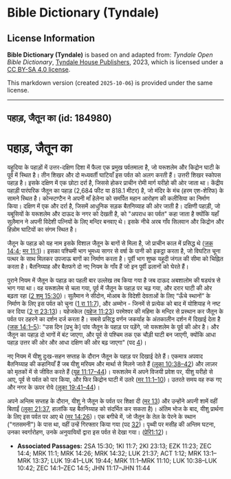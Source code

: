 # Bible Dictionary (Tyndale)

## License Information

**Bible Dictionary (Tyndale)** is based on and adapted from: _Tyndale Open Bible Dictionary_, [Tyndale House Publishers](https://tyndaleopenresources.com/), 2023, which is licensed under a [CC BY-SA 4.0 license](https://creativecommons.org/licenses/by-sa/4.0/legalcode.en).

This markdown version (created `2025-10-06`) is provided under the same license.



--------------------------------

## पहाड़, जैतून का (id: 184980)

पहाड़, जैतून का
===============

यहूदिया के पहाड़ों में उत्तर\-दक्षिण दिशा में फैला एक प्रमुख पर्वतमाला है, जो यरूशलेम और किद्रोन घाटी के पूर्व में स्थित है। तीन शिखर और दो मध्यवर्ती घाटियाँ इस पर्वत को अलग करती हैं। उत्तरी शिखर स्कोपस पहाड़ है। इसके दक्षिण में एक छोटा दर्रा है, जिससे होकर प्राचीन रोमी मार्ग यरीहो की ओर जाता था। केंद्रीय पहाड़ी पारंपरिक जैतून का पहाड़ (2,684 फीट या 818\.1 मीटर) है, जो मंदिर के मंच (हरम एश\-शेरिफ) के सामने स्थित है। कोन्स्टण्टैन ने अपनी माँ हेलेना को समर्पित महान आरोहण की कलीसिया का निर्माण किया। दक्षिण में एक और दर्रा है, जिसमें आधुनिक सड़क बैतनिय्याह की ओर जाती है। दक्षिणी पहाड़ी, जो यबूसियों के यरूशलेम और दाऊद के नगर को देखती है, को "अपराध का पर्वत" कहा जाता है क्योंकि यहाँ सुलैमान ने अपनी विदेशी पत्नियों के लिए मन्दिर बनवाए थे। इसके नीचे अरब गाँव सिलवान और किद्रोन और हिन्नोम घाटियों का संगम स्थित है।

जैतून के पहाड़ को यह नाम इसके विशाल जैतून के बागों से मिला है, जो प्राचीन काल में प्रसिद्ध थे ([जक 14:4](https://ref.ly/Zech14:4); [मर 11:1](https://ref.ly/Mark11:1))। इसका पश्चिमी भाग भूमध्य सागर से वर्षा के पानी को इकट्ठा करता है, जो विघटित चूना पत्थर के साथ मिलकर उपजाऊ बागों का निर्माण करता है। पूर्वी भाग शुष्क यहूदी जंगल की सीमा को चिह्नित करता है। बैतनिय्याह और बैतफगे दो नए नियम के गाँव हैं जो इन पूर्वी ढलानों को घेरते हैं।

पुराने नियम में जैतून के पहाड़ का पहली बार उल्लेख तब किया गया है जब दाऊद अबशालोम की षड्यंत्र से भाग गया था। वह यरूशलेम से चला गया, पूर्व में जैतून के पहाड़ पर चढ़ गया, और दरार घाटी की ओर बढ़ता रहा ([2 शमू 15:30](https://ref.ly/2Sam15:30))। सुलैमान ने सीदोन, मोआब के विदेशी देवताओं के लिए “ऊँचे स्थानों” के निर्माण के लिए इस पर्वत को चुना ([1 रा 11:7](https://ref.ly/1Kgs11:7)), और अम्मोन \- जिनमें से प्रत्येक को बाद में योशियाह ने नष्ट कर दिया ([2 रा 23:13](https://ref.ly/2Kgs23:13))। यहेजकेल ([यहेज 11:23](https://ref.ly/Ezek11:23)) परमेश्वर की महिमा के मन्दिर से प्रस्थान कर जैतून के पर्वत पर ठहरने का दर्शन दर्ज करता है। सबसे प्रसिद्ध वर्णन जकर्याह के अंतकालीन दर्शन में दिखाई देता है ([जक 14:1–5](https://ref.ly/Zech14:1-Zech14:5)): "उस दिन \[प्रभु के] पांव जैतून के पहाड़ पर पड़ेंगे, जो यरूशलेम के पूर्व की ओर है। और जैतून का पहाड़ दो भागों में बंट जाएगा, और पूर्व से पश्चिम तक एक चौड़ी घाटी बन जाएगी, क्योंकि आधा पहाड़ उत्तर की ओर और आधा दक्षिण की ओर बढ़ जाएगा" (पद [4](https://ref.ly/Zech14:4))।

नए नियम में यीशु दुःख\-सहन सप्ताह के दौरान जैतून के पहाड़ पर दिखाई देते हैं। एकमात्र अपवाद बैतनिय्याह की कहानियाँ हैं जब यीशु मरियम और मार्था से मिलने जाते हैं ([लूका 10:38–42](https://ref.ly/Luke10:38-Luke10:42)) और लाज़र को मृतकों में से जीवित करते हैं ([यूह 11:17–44](https://ref.ly/John11:17-John11:44))। यरूशलेम में अपने विजयी प्रवेश पर, यीशु यरीहो से आए, पूर्व से पर्वत को पार किया, और फिर किद्रोन घाटी में उतरे ([मर 11:1–10](https://ref.ly/Mark11:1-Mark11:10))। उतरते समय वह रुक गए और नगर के ऊपर रोये ([लूका 19:41–44](https://ref.ly/Luke19:41-Luke19:44))।

अपने अन्तिम सप्ताह के दौरान, यीशु ने जैतून के पर्वत पर शिक्षा दी ([मर 13](https://ref.ly/Mark13:1-Mark13:37)) और उन्होंने अपनी शामें वहीं बिताईं ([लूका 21:37](https://ref.ly/Luke21:37), हालांकि यह बैतनिय्याह को संदर्भित कर सकता है)। अंतिम भोज के बाद, यीशु प्रार्थना के लिए इस पर्वत पर आए थे ([मर 14:26](https://ref.ly/Mark14:26))। एक बगीचे में, जो जैतून के तेल के पेरने के स्थान ("गतसमनी") के पास था, वहीं उन्हें गिरफ्तार किया गया (पद [32](https://ref.ly/Mark14:32))। पृथ्वी पर मसीह की अन्तिम घटना, उनका स्वर्गारोहण, उनके अनुयायियों द्वारा इस पर्वत से देखा गया। ([प्रेरि1:12](https://ref.ly/Acts1:12))।

* **Associated Passages:** 2SA 15:30; 1KI 11:7; 2KI 23:13; EZK 11:23; ZEC 14:4; MRK 11:1; MRK 14:26; MRK 14:32; LUK 21:37; ACT 1:12; MRK 13:1–MRK 13:37; LUK 19:41–LUK 19:44; MRK 11:1–MRK 11:10; LUK 10:38–LUK 10:42; ZEC 14:1–ZEC 14:5; JHN 11:17–JHN 11:44

